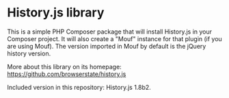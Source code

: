 History.js library
==================

This is a simple PHP Composer package that will install History.js in your Composer project.
It will also create a "Mouf" instance for that plugin (if you are using Mouf). The version imported in Mouf by default is the jQuery history version.

More about this library on its homepage: https://github.com/browserstate/history.js

Included version in this repository: History.js 1.8b2.

